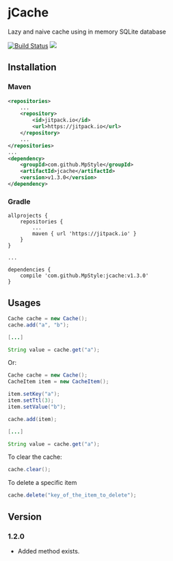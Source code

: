# jCache

Lazy and naive cache using in memory SQLite database

[![Build Status](https://travis-ci.org/MpStyle/jcache.svg?branch=master)](https://travis-ci.org/MpStyle/jcache) [![](https://jitpack.io/v/MpStyle/jcache.svg)](https://jitpack.io/#MpStyle/jcache)

## Installation

### Maven
```xml
<repositories>
    ...
    <repository>
        <id>jitpack.io</id>
        <url>https://jitpack.io</url>
    </repository>
    ...
</repositories>
...
<dependency>
    <groupId>com.github.MpStyle</groupId>
    <artifactId>jcache</artifactId>
    <version>v1.3.0</version>
</dependency>
```

### Gradle
```
allprojects {
    repositories {
        ...
        maven { url 'https://jitpack.io' }
    }
}

...

dependencies {
    compile 'com.github.MpStyle:jcache:v1.3.0'
}

```

## Usages

```java
Cache cache = new Cache();
cache.add("a", "b");

[...]

String value = cache.get("a");
```

Or:

```java
Cache cache = new Cache();
CacheItem item = new CacheItem();

item.setKey("a");
item.setTtl(3);
item.setValue("b");

cache.add(item);

[...]

String value = cache.get("a");
```

To clear the cache:

```java
cache.clear();
```

To delete a specific item
```java
cache.delete("key_of_the_item_to_delete");
```

## Version

### 1.2.0
- Added method exists.